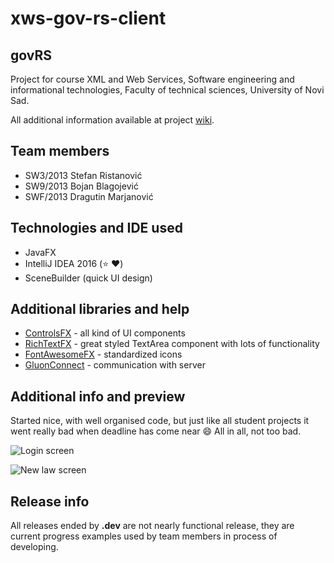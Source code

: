 # xws-gov-rs-client
## govRS
Project for course XML and Web Services, Software engineering and informational technologies, Faculty of technical sciences, University of Novi Sad.   

All additional information available at project [wiki](https://github.com/stkeky/xws-gov-rs-client/wiki).

## Team members
- SW3/2013 Stefan Ristanović
- SW9/2013 Bojan Blagojević
- SWF/2013 Dragutin Marjanović

## Technologies and IDE used
- JavaFX
- IntelliJ IDEA 2016 (:star: :heart:)
- SceneBuilder (quick UI design)

## Additional libraries and help
- [ControlsFX](http://fxexperience.com/controlsfx/) - all kind of UI components
- [RichTextFX](https://github.com/TomasMikula/RichTextFX) - great styled TextArea component with lots of functionality
- [FontAwesomeFX](https://bitbucket.org/Jerady/fontawesomefx) - standardized icons
- [GluonConnect](http://gluonhq.com/labs/connect/) - communication with server

## Additional info and preview
Started nice, with well organised code, but just like all student projects it went really bad when deadline has come near :smile: All in all, not too bad.

![Login screen](http://i.imgur.com/RhJSOKh.png)
    
![New law screen](http://i.imgur.com/pPhwCHW.png)

## Release info
All releases ended by **.dev** are not nearly functional release, they are current progress examples used by team members in process of developing.